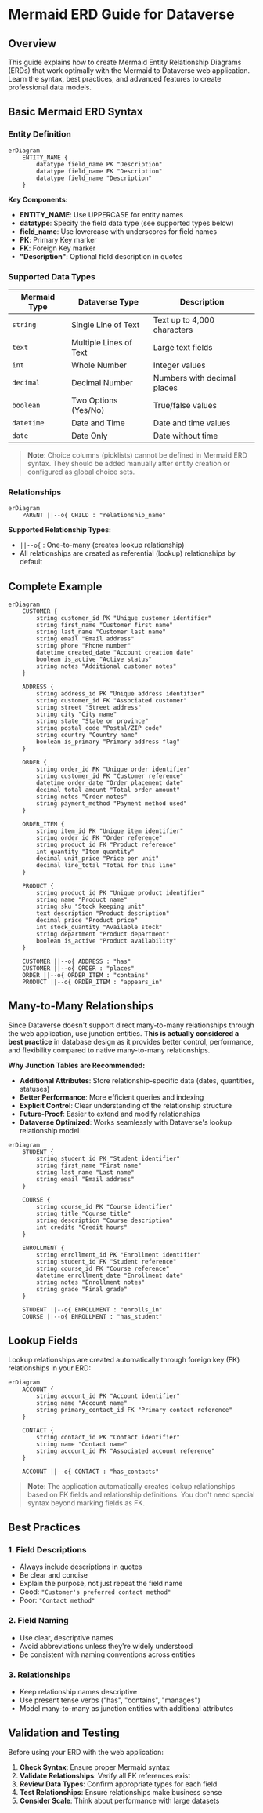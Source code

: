 # Mermaid ERD Guide for Dataverse

## Overview

This guide explains how to create Mermaid Entity Relationship Diagrams (ERDs) that work optimally with the Mermaid to Dataverse web application. Learn the syntax, best practices, and advanced features to create professional data models.

## Basic Mermaid ERD Syntax

### Entity Definition

```mermaid
erDiagram
    ENTITY_NAME {
        datatype field_name PK "Description"
        datatype field_name FK "Description"
        datatype field_name "Description"
    }
```

**Key Components:**
- **ENTITY_NAME**: Use UPPERCASE for entity names
- **datatype**: Specify the field data type (see supported types below)
- **field_name**: Use lowercase with underscores for field names
- **PK**: Primary Key marker
- **FK**: Foreign Key marker
- **"Description"**: Optional field description in quotes

### Supported Data Types

| Mermaid Type | Dataverse Type | Description |
|--------------|----------------|-------------|
| `string` | Single Line of Text | Text up to 4,000 characters |
| `text` | Multiple Lines of Text | Large text fields |
| `int` | Whole Number | Integer values |
| `decimal` | Decimal Number | Numbers with decimal places |
| `boolean` | Two Options (Yes/No) | True/false values |
| `datetime` | Date and Time | Date and time values |
| `date` | Date Only | Date without time |

> **Note**: Choice columns (picklists) cannot be defined in Mermaid ERD syntax. They should be added manually after entity creation or configured as global choice sets.

### Relationships

```mermaid
erDiagram
    PARENT ||--o{ CHILD : "relationship_name"
```

**Supported Relationship Types:**
- `||--o{` : One-to-many (creates lookup relationship)
- All relationships are created as referential (lookup) relationships by default

## Complete Example

```mermaid
erDiagram
    CUSTOMER {
        string customer_id PK "Unique customer identifier"
        string first_name "Customer first name"
        string last_name "Customer last name"
        string email "Email address"
        string phone "Phone number"
        datetime created_date "Account creation date"
        boolean is_active "Active status"
        string notes "Additional customer notes"
    }
    
    ADDRESS {
        string address_id PK "Unique address identifier"
        string customer_id FK "Associated customer"
        string street "Street address"
        string city "City name"
        string state "State or province"
        string postal_code "Postal/ZIP code"
        string country "Country name"
        boolean is_primary "Primary address flag"
    }
    
    ORDER {
        string order_id PK "Unique order identifier"
        string customer_id FK "Customer reference"
        datetime order_date "Order placement date"
        decimal total_amount "Total order amount"
        string notes "Order notes"
        string payment_method "Payment method used"
    }
    
    ORDER_ITEM {
        string item_id PK "Unique item identifier"
        string order_id FK "Order reference"
        string product_id FK "Product reference"
        int quantity "Item quantity"
        decimal unit_price "Price per unit"
        decimal line_total "Total for this line"
    }
    
    PRODUCT {
        string product_id PK "Unique product identifier"
        string name "Product name"
        string sku "Stock keeping unit"
        text description "Product description"
        decimal price "Product price"
        int stock_quantity "Available stock"
        string department "Product department"
        boolean is_active "Product availability"
    }
    
    CUSTOMER ||--o{ ADDRESS : "has"
    CUSTOMER ||--o{ ORDER : "places"
    ORDER ||--o{ ORDER_ITEM : "contains"
    PRODUCT ||--o{ ORDER_ITEM : "appears_in"
```

## Many-to-Many Relationships

Since Dataverse doesn't support direct many-to-many relationships through the web application, use junction entities. **This is actually considered a best practice** in database design as it provides better control, performance, and flexibility compared to native many-to-many relationships.

**Why Junction Tables are Recommended:**
- **Additional Attributes**: Store relationship-specific data (dates, quantities, statuses)
- **Better Performance**: More efficient queries and indexing
- **Explicit Control**: Clear understanding of the relationship structure
- **Future-Proof**: Easier to extend and modify relationships
- **Dataverse Optimized**: Works seamlessly with Dataverse's lookup relationship model

```mermaid
erDiagram
    STUDENT {
        string student_id PK "Student identifier"
        string first_name "First name"
        string last_name "Last name"
        string email "Email address"
    }
    
    COURSE {
        string course_id PK "Course identifier"
        string title "Course title"
        string description "Course description"
        int credits "Credit hours"
    }
    
    ENROLLMENT {
        string enrollment_id PK "Enrollment identifier"
        string student_id FK "Student reference"
        string course_id FK "Course reference"
        datetime enrollment_date "Enrollment date"
        string notes "Enrollment notes"
        string grade "Final grade"
    }
    
    STUDENT ||--o{ ENROLLMENT : "enrolls_in"
    COURSE ||--o{ ENROLLMENT : "has_student"
```


## Lookup Fields

Lookup relationships are created automatically through foreign key (FK) relationships in your ERD:

```mermaid
erDiagram
    ACCOUNT {
        string account_id PK "Account identifier"
        string name "Account name"
        string primary_contact_id FK "Primary contact reference"
    }
    
    CONTACT {
        string contact_id PK "Contact identifier"
        string name "Contact name"
        string account_id FK "Associated account reference"
    }
    
    ACCOUNT ||--o{ CONTACT : "has_contacts"
```

> **Note**: The application automatically creates lookup relationships based on FK fields and relationship definitions. You don't need special syntax beyond marking fields as FK.

## Best Practices

### 1. **Field Descriptions**
- Always include descriptions in quotes
- Be clear and concise
- Explain the purpose, not just repeat the field name
- Good: `"Customer's preferred contact method"`
- Poor: `"Contact method"`

### 2. **Field Naming**
- Use clear, descriptive names
- Avoid abbreviations unless they're widely understood
- Be consistent with naming conventions across entities

### 3. **Relationships**
- Keep relationship names descriptive
- Use present tense verbs ("has", "contains", "manages")
- Model many-to-many as junction entities with additional attributes


## Validation and Testing

Before using your ERD with the web application:

1. **Check Syntax**: Ensure proper Mermaid syntax
2. **Validate Relationships**: Verify all FK references exist
3. **Review Data Types**: Confirm appropriate types for each field
4. **Test Relationships**: Ensure relationships make business sense
5. **Consider Scale**: Think about performance with large datasets

